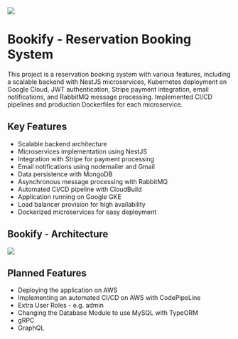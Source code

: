<!DOCTYPE html>
<html lang="en">
<head>
    <meta charset="UTF-8">
    <meta name="viewport" content="width=device-width, initial-scale=1.0">
</head>
<body>
    <img src="https://i.imgur.com/CwsSYmB.png"></img>
    <h1>Bookify - Reservation Booking System</h1>
    <p>
        This project is a reservation booking system with various features, including a scalable backend with NestJS microservices, Kubernetes deployment on Google Cloud, JWT authentication, Stripe payment integration, email notifications, and RabbitMQ message processing. Implemented CI/CD pipelines and production Dockerfiles for each microservice.
    </p>
    <h2>Key Features</h2>
    <ul>
        <li>Scalable backend architecture</li>
        <li>Microservices implementation using NestJS</li>
        <li>Integration with Stripe for payment processing</li>
        <li>Email notifications using nodemailer and Gmail</li>
        <li>Data persistence with MongoDB</li>
        <li>Asynchronous message processing with RabbitMQ</li>
        <li>Automated CI/CD pipeline with CloudBuild</li>
        <li>Application running on Google GKE</li>
        <li>Load balancer provision for high availability</li>
        <li>Dockerized microservices for easy deployment</li>
    </ul> 
    <h2>Bookify - Architecture</h2>
    <p>
      <img src="https://i.imgur.com/if9GmVc.png" />
    </p>
     <h2>Planned Features</h2>
    <ul>
        <li>Deploying the application on AWS</li>
        <li>Implementing an automated CI/CD on AWS with CodePipeLine</li>
        <li>Extra User Roles - e.g. admin</li>
        <li>Changing the Database Module to use MySQL with TypeORM</li>
        <li>gRPC</li>
        <li>GraphQL</li>
    </ul> 
</body>
</html>
